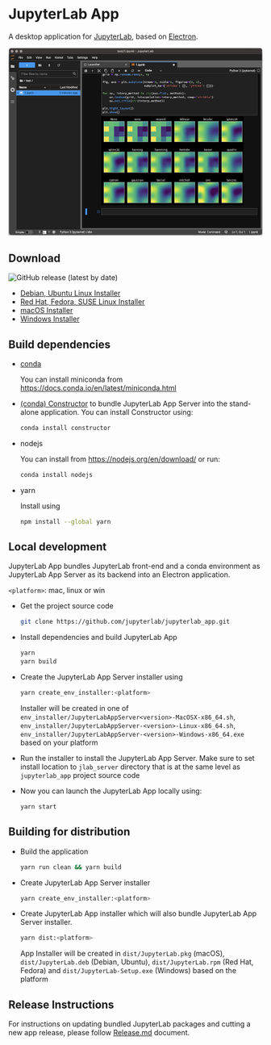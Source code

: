 # JupyterLab App

A desktop application for [JupyterLab](https://github.com/jupyterlab/jupyterlab), based on [Electron](https://www.electronjs.org/).

![JupyterLab App](media/jupyterlab-app.png)

## Download
![GitHub release (latest by date)](https://img.shields.io/github/v/release/jupyterlab/jupyterlab_app)

- [Debian, Ubuntu Linux Installer](https://github.com/jupyterlab/jupyterlab_app/releases/latest/download/JupyterLab-Setup-Debian.deb)
- [Red Hat, Fedora, SUSE Linux Installer](https://github.com/jupyterlab/jupyterlab_app/releases/latest/download/JupyterLab-Setup-Fedora.rpm)
- [macOS Installer](https://github.com/jupyterlab/jupyterlab_app/releases/latest/download/JupyterLab-Setup-macOS.pkg)
- [Windows Installer](https://github.com/jupyterlab/jupyterlab_app/releases/latest/download/JupyterLab-Setup-Windows.exe)

## Build dependencies


- [conda](https://docs.conda.io/en/latest/miniconda.html)
    
    You can install miniconda from https://docs.conda.io/en/latest/miniconda.html

- [(conda) Constructor](https://github.com/conda/constructor) to bundle JupyterLab App Server into the stand-alone application. You can install Constructor using:

    ```bash
    conda install constructor
    ```

- nodejs

    You can install from https://nodejs.org/en/download/ or run:
    ```bash
    conda install nodejs
    ```

- yarn

    Install using
    ```bash
    npm install --global yarn
    ```

## Local development

JupyterLab App bundles JupyterLab front-end and a conda environment as JupyterLab App Server as its backend into an Electron application.

`<platform>`: mac, linux or win

- Get the project source code

    ```bash
    git clone https://github.com/jupyterlab/jupyterlab_app.git
    ```

- Install dependencies and build JupyterLab App

    ```bash
    yarn
    yarn build
    ```

- Create the JupyterLab App Server installer using

    ```bash
    yarn create_env_installer:<platform>
    ```

    Installer will be created in one of `env_installer/JupyterLabAppServer<version>-MacOSX-x86_64.sh`, `env_installer/JupyterLabAppServer-<version>-Linux-x86_64.sh`, `env_installer/JupyterLabAppServer-<version>-Windows-x86_64.exe` based on your platform

- Run the installer to install the JupyterLab App Server. Make sure to set install location to `jlab_server` directory that is at the same level as `jupyterlab_app` project source code

- Now you can launch the JupyterLab App locally using:

    ```bash
    yarn start
    ```

## Building for distribution

- Build the application

    ```bash
    yarn run clean && yarn build
    ```

- Create JupyterLab App Server installer

    ```bash
    yarn create_env_installer:<platform>
    ```

- Create JupyterLab App installer which will also bundle JupyterLab App Server installer.

    ```bash
    yarn dist:<platform>
    ```

    App Installer will be created in `dist/JupyterLab.pkg` (macOS), `dist/JupyterLab.deb` (Debian, Ubuntu), `dist/JupyterLab.rpm` (Red Hat, Fedora) and `dist/JupyterLab-Setup.exe` (Windows) based on the platform

## Release Instructions

For instructions on updating bundled JupyterLab packages and cutting a new app release, please follow [Release.md](Release.md) document.
